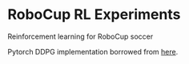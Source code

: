 # RoboCup RL Experiments
Reinforcement learning for RoboCup soccer

Pytorch DDPG implementation borrowed from [here](https://github.com/MoritzTaylor/ddpg-pytorch).
